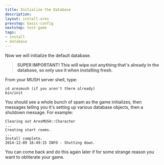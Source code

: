 ```yaml
---
title: Initialize the Database
description:
layout: install-ares
prevstep: basic-config
nextstep: test-game
tags: 
- install
- database
---
```


Now we will initialize the default database.

> **SUPER IMPORTANT! This will wipe out anything that's already in the database, so only use it when installing fresh.**

From your MUSH server shell, type:

    cd aresmush (if you aren't there already)
    bin/init

You should see a whole bunch of spam as the game initializes, then messages telling you it's setting up various database objects, then a shutdown message. For example:

    Clearing out AresMUSH::Character
    ...
    Creating start rooms.
    ...
    Install complete.
    2014-12-09 16:49:15 INFO - Shutting down.

You can come back and do this again later if for some strange reason you want to obliterate your game.